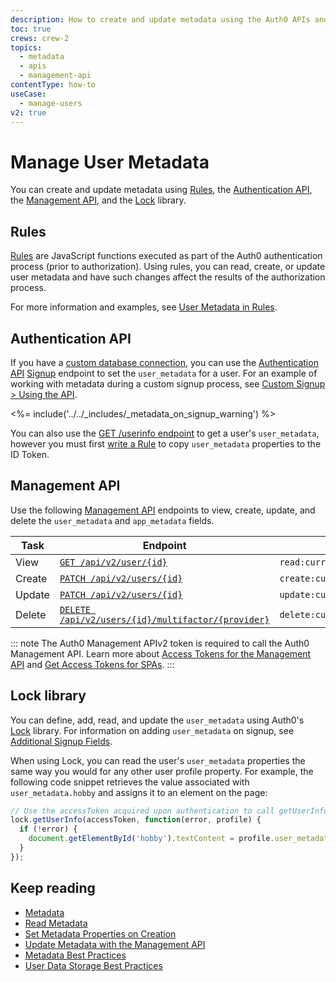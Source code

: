 ```yaml
---
description: How to create and update metadata using the Auth0 APIs and Lock and how to work with custom databases.
toc: true
crews: crew-2
topics:
  - metadata
  - apis
  - management-api
contentType: how-to
useCase:
  - manage-users
v2: true
---
```


# Manage User Metadata

You can create and update metadata using [Rules](/rules/current/metadata-in-rules), the [Authentication API](/api/authentication), the [Management API](/api/management/v2), and the [Lock](/libraries/lock) library.

## Rules

[Rules](/rules) are JavaScript functions executed as part of the Auth0 authentication process (prior to authorization). Using rules, you can read, create, or update user metadata and have such changes affect the results of the authorization process. 

For more information and examples, see [User Metadata in Rules](/rules/current/metadata-in-rules).

## Authentication API

If you have a [custom database connection](/connections/database#using-your-own-user-store), you can use the [Authentication API](/api/authentication) [Signup](/api/authentication?shell#signup) endpoint to set the `user_metadata` for a user. For an example of working with metadata during a custom signup process, see [Custom Signup > Using the API](/libraries/custom-signup#using-the-api).

<%= include('../../_includes/_metadata_on_signup_warning') %>

You can also use the [GET /userinfo endpoint](/api/authentication#get-user-info) to get a user's `user_metadata`, however you must first [write a Rule](/rules#copy-user-metadata-to-id-token) to copy `user_metadata` properties to the ID Token.

## Management API

Use the following [Management API](/api/management/v2) endpoints to view, create, update, and delete the `user_metadata` and `app_metadata` fields.

| **Task** | **Endpoint** | **Scope** | 
| -- | -- | -- |
| View | [`GET /api/v2/user/{id}`](/api/management/v2#!/Users/get_users_by_id) | `read:current_user_metadata` | 
| Create | [`PATCH /api/v2/users/{id}`](/api/management/v2#!/Users/post_users) | `create:current_user_metadata` |
| Update | [`PATCH /api/v2/users/{id}`](/api/management/v2#!/Users/patch_users_by_id) | `update:current_user_metadata` | 
| Delete | [`DELETE /api/v2/users/{id}/multifactor/{provider}`](/api/management/v2#!/Users/delete_multifactor_by_provider) | `delete:current_user_metadata` | 

::: note
The Auth0 Management APIv2 token is required to call the Auth0 Management API. Learn more about [Access Tokens for the Management API](/api/management/v2/tokens) and [Get Access Tokens for SPAs](/api/management/v2/get-access-tokens-for-spas).
:::

## Lock library

You can define, add, read, and update the `user_metadata` using Auth0's [Lock](/libraries/lock) library. For information on adding `user_metadata` on signup, see [Additional Signup Fields](/libraries/lock/v10/customization#additionalsignupfields-array-).

When using Lock, you can read the user's `user_metadata` properties the same way you would for any other user profile property. For example, the following code snippet retrieves the value associated with `user_metadata.hobby` and assigns it to an element on the page:

```js
// Use the accessToken acquired upon authentication to call getUserInfo
lock.getUserInfo(accessToken, function(error, profile) {
  if (!error) {
    document.getElementById('hobby').textContent = profile.user_metadata.hobby;
  }
});
```

## Keep reading

* [Metadata](/users/concepts/overview-user-metadata)
* [Read Metadata](/users/guides/read-metadata)
* [Set Metadata Properties on Creation](/users/guides/set-metadata-properties-on-creation)
* [Update Metadata with the Management API](/users/guides/update-metadata-properties-with-management-api)
* [Metadata Best Practices](/best-practices/metadata-best-practices)
* [User Data Storage Best Practices](/best-practices/user-data-storage-best-practices)
